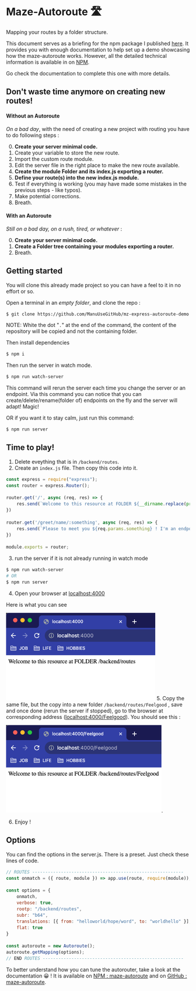 # Maze-Autoroute &#128739;

Mapping your routes by a folder structure.

This document serves as a briefing for the npm package I published [here](https://www.npmjs.com/package/maze-autoroute). It provides you with enough documentation to help set up a demo showcasing how the maze-autoroute works. However, all the detailed technical information is available in on [NPM](https://www.npmjs.com/package/maze-autoroute).


Go check the documentation to complete this one with more details.

## Don't waste time anymore on creating new routes!

#### Without an Autoroute 
<i>On a bad day</i>, with the need of creating a new project with routing you have to do following steps :

0. <b>Create your server minimal code.</b>
1. Create your variable to store the new route.
1. Import the custom route module.
1. Edit the server file in the right place to make the new route available.
1. <b>Create the module Folder and its index.js exporting a router.</b>
1. <b>Define your route(s) into the new index.js module.</b>
1. Test if everything is working (you may have made some mistakes in the previous steps - like typos).
1. Make potential corrections.
1. Breath.

#### With an Autoroute
<i>Still on a bad day, on a rush, tired, or whatever</i> :

0. <b>Create your server minimal code.</b>
1. <b>Create a Folder tree containing your modules exporting a router.</b>
2. Breath.

## Getting started
You will clone this already made project so you can have a feel to it in no effort or so.

Open a terminal in an *empty folder*, and clone the repo :
```sh
$ git clone https://github.com/ManuUseGitHub/mz-express-autoroute-demo.git .
```
NOTE: 
White the dot "`.`" at the end of the command, the content of the repository will be copied and not the containing folder.

Then install dependencies
```sh
$ npm i
```

Then run the server in watch mode.

```sh
$ npm run watch-server
```
This command will rerun the server each time you change the server or an endpoint. Via this command you can notice that you can create/delete/rename(folder of) endpoints on the fly and the server will adapt! Magic!

OR if you want it to stay calm, just run this command:
```sh
$ npm run server
```

## Time to play!

1. Delete eveything that is in `/backend/routes`.
2. Create an `index.js` file. Then copy this code into it.

```js
const express = require("express");
const router = express.Router();

router.get('/', async (req, res) => {
    res.send(`Welcome to this resource at FOLDER ${__dirname.replace(process.cwd(),"")}`);
})

router.get('/greet/name/:something', async (req, res) => {
    res.send(`Please to meet you ${req.params.something} ! I'm an endpoint defined at FOLDER ${__dirname.replace(process.cwd(),"")}`);
})

module.exports = router;
```
3. run the server if it is not already running in watch mode
```sh
$ npm run watch-server
# OR
$ npm run server
```
4. Open your browser at [localhost:4000](http://localhost:4000)

Here is what you can see

![Alt text](image.png)
5. Copy the same file, but the copy into a new folder `/backend/routes/Feelgood` , save and once done (rerun the server if stopped), go to the browser at corresponding address ([localhost:4000/Feelgood](http://localhost:4000/Feelgood)). You should see this :

![Alt text](image-1.png).

6. Enjoy !

## Options

You can find the options in the server.js. There is a preset. Just check these lines of code.
```js
// ROUTES ----------------------------------------------------------
const onmatch = ({ route, module }) => app.use(route, require(module));

const options = {
    onmatch,
    verbose: true,
    rootp: "/backend/routes",
    subr: "b64",
    translations: [{ from: "helloworld/hope/word", to: "worldhello" }],
    flat: true
}

const autoroute = new Autoroute();
autoroute.getMapping(options);
// END ROUTES ------------------------------------------------------
```

To better understand how you can tune the autorouter, take a look at the documentation 😀 !
It is available on [NPM : maze-autoroute](https://www.npmjs.com/package/maze-autoroute) and on [GitHub : maze-autoroute](https://github.com/ManuUseGitHub/Maze-Autoroute).